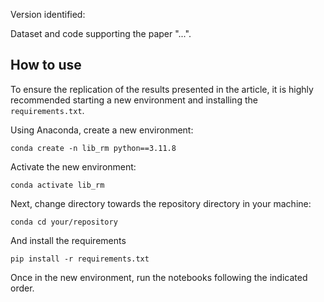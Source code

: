 Version identified: 

Dataset and code supporting the paper "...".

## How to use
To ensure the replication of the results presented in the article, it is highly recommended starting a new environment and installing the `requirements.txt`.

Using Anaconda, create a new environment:
```
conda create -n lib_rm python==3.11.8
```

Activate the new environment:
```
conda activate lib_rm
```

Next, change directory towards the repository directory in your machine:
```
conda cd your/repository
```

And install the requirements
```
pip install -r requirements.txt
```

Once in the new environment, run the notebooks following the indicated order.

